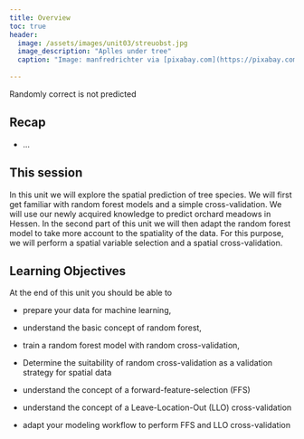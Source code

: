 ```yaml
---
title: Overview
toc: true
header:
  image: /assets/images/unit03/streuobst.jpg
  image_description: "Aplles under tree"
  caption: "Image: manfredrichter via [pixabay.com](https://pixabay.com/de/photos/%C3%A4pfel-streuobst-obstbaum-apfelbaum-3684775/)"
 
---
```


Randomly correct is not predicted

<!--more-->

## Recap

* ...

## This session

In this unit we will explore the spatial prediction of tree species. We will first get familiar with random forest models and a simple cross-validation. We will use our newly acquired knowledge to predict orchard meadows in Hessen. In the second part of this unit we will then adapt the random forest model to take more account to the spatiality of the data. For this purpose, we will perform a spatial variable selection and a spatial cross-validation.

## Learning Objectives

At the end of this unit you should be able to


* prepare your data for machine learning,
* understand the basic concept of random forest,
* train a random forest model with random cross-validation, 
* Determine the suitability of random cross-validation as a validation strategy for spatial data

* understand the concept of a forward-feature-selection (FFS)
* understand the concept of a Leave-Location-Out (LLO) cross-validation
* adapt your modeling workflow to perform FFS and LLO cross-validation
